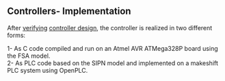 ## Controllers- Implementation

After [verifying](../validation_and_verification) [controller design](../design), the controller is realized in two different forms:  

1- As C code compiled and run on an Atmel AVR ATMega328P board using the FSA model.  
2- As PLC code based on the SIPN model and implemented on a makeshift PLC system using OpenPLC.  